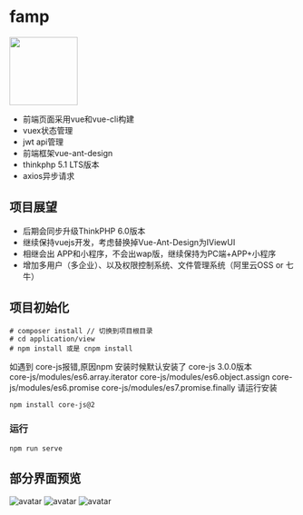 # famp 
<img src="http://famdata.oss-cn-shenzhen.aliyuncs.com/preview/logo.png" width="120" align="center"/>  

* 前端页面采用vue和vue-cli构建
* vuex状态管理
* jwt api管理
* 前端框架vue-ant-design
* thinkphp 5.1 LTS版本
* axios异步请求  

## 项目展望 
* 后期会同步升级ThinkPHP 6.0版本
* 继续保持vuejs开发，考虑替换掉Vue-Ant-Design为IViewUI
* 相继会出 APP和小程序，不会出wap版，继续保持为PC端+APP+小程序
* 增加多用户（多企业）、以及权限控制系统、文件管理系统（阿里云OSS or 七牛）

## 项目初始化
```
# composer install // 切换到项目根目录
# cd application/view
# npm install 或是 cnpm install
```
如遇到 core-js报错,原因npm 安装时候默认安装了 core-js 3.0.0版本  
core-js/modules/es6.array.iterator
core-js/modules/es6.object.assign
core-js/modules/es6.promise
core-js/modules/es7.promise.finally
请运行安装 
```
npm install core-js@2
```
### 运行
```
npm run serve
```
## 部分界面预览  
![avatar](http://famdata.oss-cn-shenzhen.aliyuncs.com/preview/home.jpg)
![avatar](http://famdata.oss-cn-shenzhen.aliyuncs.com/preview/projects.jpg)
![avatar](http://famdata.oss-cn-shenzhen.aliyuncs.com/preview/add_quoted.png)
